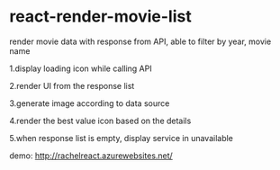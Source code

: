 # react-render-movie-list
render movie data with response from API, able to filter by year, movie name

1.display loading icon while calling API

2.render UI from the response list

3.generate image according to data source

4.render the best value icon based on the details

5.when response list is empty, display service in unavailable


demo: http://rachelreact.azurewebsites.net/
